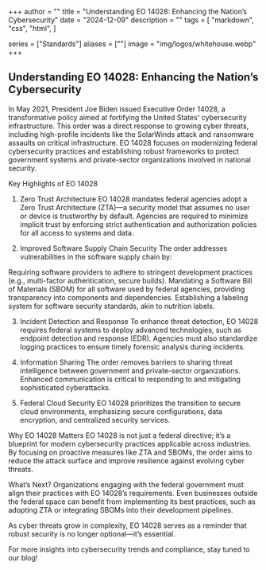 +++
author = ""
title = "Understanding EO 14028: Enhancing the Nation’s Cybersecurity"
date = "2024-12-09"
description = ""
tags = [
    "markdown",
    "css",
    "html",
]

series = ["Standards"]
aliases = [""]
image = "img/logos/whitehouse.webp"
+++

## Understanding EO 14028: Enhancing the Nation’s Cybersecurity

In May 2021, President Joe Biden issued Executive Order 14028, a transformative policy aimed at fortifying the United States' cybersecurity infrastructure. This order was a direct response to growing cyber threats, including high-profile incidents like the SolarWinds attack and ransomware assaults on critical infrastructure. EO 14028 focuses on modernizing federal cybersecurity practices and establishing robust frameworks to protect government systems and private-sector organizations involved in national security.

Key Highlights of EO 14028

1. Zero Trust Architecture
EO 14028 mandates federal agencies adopt a Zero Trust Architecture (ZTA)—a security model that assumes no user or device is trustworthy by default. Agencies are required to minimize implicit trust by enforcing strict authentication and authorization policies for all access to systems and data.

2. Improved Software Supply Chain Security
The order addresses vulnerabilities in the software supply chain by:

Requiring software providers to adhere to stringent development practices (e.g., multi-factor authentication, secure builds).
Mandating a Software Bill of Materials (SBOM) for all software used by federal agencies, providing transparency into components and dependencies.
Establishing a labeling system for software security standards, akin to nutrition labels.

3. Incident Detection and Response
To enhance threat detection, EO 14028 requires federal systems to deploy advanced technologies, such as endpoint detection and response (EDR). Agencies must also standardize logging practices to ensure timely forensic analysis during incidents.

4. Information Sharing
The order removes barriers to sharing threat intelligence between government and private-sector organizations. Enhanced communication is critical to responding to and mitigating sophisticated cyberattacks.

5. Federal Cloud Security
EO 14028 prioritizes the transition to secure cloud environments, emphasizing secure configurations, data encryption, and centralized security services.

Why EO 14028 Matters
EO 14028 is not just a federal directive; it’s a blueprint for modern cybersecurity practices applicable across industries. By focusing on proactive measures like ZTA and SBOMs, the order aims to reduce the attack surface and improve resilience against evolving cyber threats.

What’s Next?
Organizations engaging with the federal government must align their practices with EO 14028’s requirements. Even businesses outside the federal space can benefit from implementing its best practices, such as adopting ZTA or integrating SBOMs into their development pipelines.

As cyber threats grow in complexity, EO 14028 serves as a reminder that robust security is no longer optional—it’s essential.

For more insights into cybersecurity trends and compliance, stay tuned to our blog!
